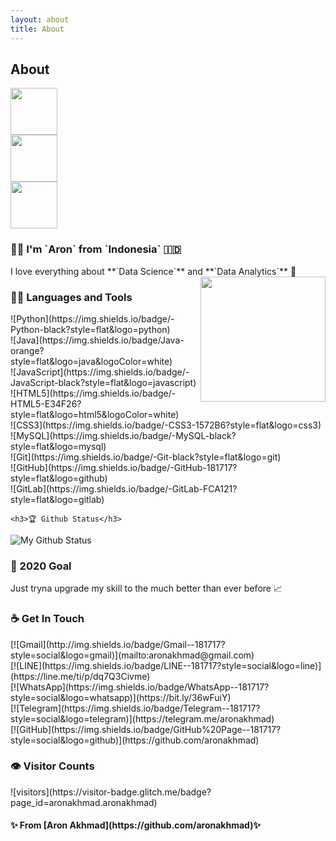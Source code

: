 ```yaml
---
layout: about
title: About
---
```


## About
<p align="left">
  <div class = "pic">
    <div class = "col_pic">
      <img src="https://i.pinimg.com/originals/0b/f2/ba/0bf2baebc370e83b26b1e5ef6a558f07.gif" width="75px">
    </div>
    <div class = "col_pic">
      <img src="https://media.tenor.com/images/a03e50aa358b7cab991f58b43e1a942a/tenor.gif" width="75px">
    </div>
    <div class = "col_pic">
      <img src="https://i.pinimg.com/originals/19/da/42/19da4277bf5a2000cf610b933f1ea50e.gif" width="75px">
    </div>
  </div>
    
  <h3>👦🏻 I'm `Aron` from `Indonesia` 🇮🇩</h3>
    I love everything about **`Data Science`** and **`Data Analytics`** 🤎
    
  <img align='right' src='https://i.pinimg.com/originals/f8/39/9a/f8399acd37f858c850bbebc2fd5d349e.gif' width='200"'>
    
  <h3>👨‍💻 Languages and Tools</h3>
  <div class="badges">
    <div class="badges_pic">
      ![Python](https://img.shields.io/badge/-Python-black?style=flat&logo=python)
    </div>
    <div class="badges_pic">
      ![Java](https://img.shields.io/badge/Java-orange?style=flat&logo=java&logoColor=white)
    </div>
    <div class="badges_pic">
      ![JavaScript](https://img.shields.io/badge/-JavaScript-black?style=flat&logo=javascript)
    </div>
    <div class="badges_pic">
      ![HTML5](https://img.shields.io/badge/-HTML5-E34F26?style=flat&logo=html5&logoColor=white)
    </div>
    <div class="badges_pic">
      ![CSS3](https://img.shields.io/badge/-CSS3-1572B6?style=flat&logo=css3)
    </div>
    <div class="badges_pic">
      ![MySQL](https://img.shields.io/badge/-MySQL-black?style=flat&logo=mysql)
    </div>
    <div class="badges_pic2">
      ![Git](https://img.shields.io/badge/-Git-black?style=flat&logo=git)
    </div>
    <div class="badges_pic2">
      ![GitHub](https://img.shields.io/badge/-GitHub-181717?style=flat&logo=github)
    </div>
    <div class="badges_pic2">
      ![GitLab](https://img.shields.io/badge/-GitLab-FCA121?style=flat&logo=gitlab)
    </div>
  </div>
    
    <h3>🏆 Github Status</h3>
  ![My Github Status](https://github-readme-stats.vercel.app/api?username=aronakhmad&show_icons=true&hide_border=true)
    
    
  <h3>🔭 2020 Goal</h3>
  Just tryna upgrade my skill to the much better than ever before 📈
    
    
  <h3>☕ Get In Touch</h3>
  <div class="getintouch">
    <div class="contact">
      [![Gmail](http://img.shields.io/badge/Gmail--181717?style=social&logo=gmail)](mailto:aronakhmad@gmail.com)
    </div>
    <div class="contact">
      [![LINE](https://img.shields.io/badge/LINE--181717?style=social&logo=line)](https://line.me/ti/p/dq7Q3Civme)
    </div>
    <div class="contact">
      [![WhatsApp](https://img.shields.io/badge/WhatsApp--181717?style=social&logo=whatsapp)](https://bit.ly/36wFuiY)
    </div>
    <div class="contact">
      [![Telegram](https://img.shields.io/badge/Telegram--181717?style=social&logo=telegram)](https://telegram.me/aronakhmad)
    </div>
    <div class="contact">
      [![GitHub](https://img.shields.io/badge/GitHub%20Page--181717?style=social&logo=github)](https://github.com/aronakhmad)
    </div>
  </div>
    
    
  <h3>👁 Visitor Counts</h3>
  ![visitors](https://visitor-badge.glitch.me/badge?page_id=aronakhmad.aronakhmad)
    
  <h4>✨ From [Aron Akhmad](https://github.com/aronakhmad)✨</h4>
</p>
